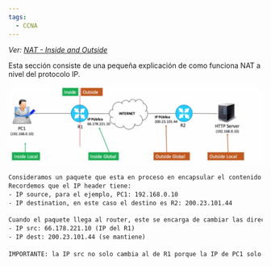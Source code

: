 ```yaml
---
tags:
  - CCNA
---
```

_Ver: [NAT - Inside and Outside](NAT%20-%20Inside%20and%20Outside.md)_

Esta sección consiste de una pequeña explicación de como funciona NAT a nivel del protocolo IP. 

![](../_anexos_/Screenshot%20from%202024-01-01%2009-46-54.png)

``` txt
Consideramos un paquete que esta en proceso en encapsular el contenido de la cabezera IP, asumimos que tiene la DATA de las capas superiores.
Recordemos que el IP header tiene: 
- IP source, para el ejemplo, PC1: 192.168.0.10
- IP destination, en este caso el destino es R2: 200.23.101.44 

Cuando el paquete llega al router, este se encarga de cambiar las dirección de origen y destino.
- IP src: 66.178.221.10 (IP del R1)
- IP dest: 200.23.101.44 (se mantiene)

IMPORTANTE: la IP src no solo cambia al de R1 porque la IP de PC1 solo funciona dentro de la LAN, tambien porque una vez llegue a R2 este tiene que devolver una respuesta en cuyo caso invierte las direcciones de origen y destino, entonces se garantiza que la respuesta devuelta llegue a PC1 a través de la IP publica de R1.

```